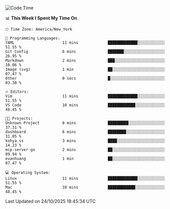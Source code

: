 

<!--START_SECTION:waka-->
![Code Time](http://img.shields.io/badge/Code%20Time-1%2C082%20hrs%203%20mins-blue)

📊 **This Week I Spent My Time On** 

```text
🕑︎ Time Zone: America/New_York

💬 Programming Languages: 
YAML                     11 mins             █████████████░░░░░░░░░░░░   51.55 % 
Git Config               6 mins              ███████░░░░░░░░░░░░░░░░░░   26.95 % 
Markdown                 2 mins              ███░░░░░░░░░░░░░░░░░░░░░░   10.06 % 
Image (svg)              1 min               ██░░░░░░░░░░░░░░░░░░░░░░░   07.47 % 
Other                    0 secs              █░░░░░░░░░░░░░░░░░░░░░░░░   03.30 % 

🔥 Editors: 
Vim                      11 mins             █████████████░░░░░░░░░░░░   51.55 % 
VS Code                  10 mins             ████████████░░░░░░░░░░░░░   48.45 % 

🐱‍💻 Projects: 
Unknown Project          8 mins              █████████░░░░░░░░░░░░░░░░   37.31 % 
dashboard                6 mins              ████████░░░░░░░░░░░░░░░░░   31.05 % 
kohya_ss                 3 mins              ████░░░░░░░░░░░░░░░░░░░░░   14.23 % 
mcp-server-go            2 mins              ██░░░░░░░░░░░░░░░░░░░░░░░   09.94 % 
evanhuang                1 min               ██░░░░░░░░░░░░░░░░░░░░░░░   07.47 % 

💻 Operating System: 
Linux                    11 mins             █████████████░░░░░░░░░░░░   51.55 % 
Mac                      10 mins             ████████████░░░░░░░░░░░░░   48.45 % 
```


 Last Updated on 24/10/2025 18:45:34 UTC
<!--END_SECTION:waka-->
